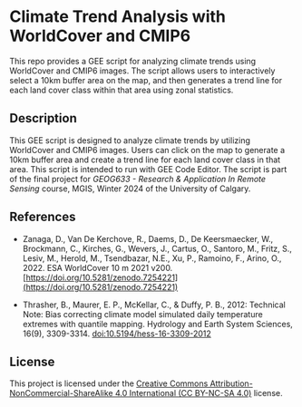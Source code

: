 # Climate Trend Analysis with WorldCover and CMIP6

This repo provides a GEE script for analyzing climate trends using WorldCover and CMIP6 images. The script allows users to interactively select a 10km buffer area on the map, and then generates a trend line for each land cover class within that area using zonal statistics.

## Description

This GEE script is designed to analyze climate trends by utilizing WorldCover and CMIP6 images. Users can click on the map to generate a 10km buffer area and create a trend line for each land cover class in that area. This script is intended to run with GEE Code Editor. The script is part of the final project for *GEOG633 - Research & Application In Remote Sensing* course, MGIS, Winter 2024 of the University of Calgary.

## References

- Zanaga, D., Van De Kerchove, R., Daems, D., De Keersmaecker, W., Brockmann, C., Kirches, G., Wevers, J., Cartus, O., Santoro, M., Fritz, S., Lesiv, M., Herold, M., Tsendbazar, N.E., Xu, P., Ramoino, F., Arino, O., 2022. ESA WorldCover 10 m 2021 v200. [https://doi.org/10.5281/zenodo.7254221](https://doi.org/10.5281/zenodo.7254221)

- Thrasher, B., Maurer, E. P., McKellar, C., & Duffy, P. B., 2012: Technical Note: Bias correcting climate model simulated daily temperature extremes with quantile mapping. Hydrology and Earth System Sciences, 16(9), 3309-3314. [doi:10.5194/hess-16-3309-2012](doi:10.5194/hess-16-3309-2012)

## License

This project is licensed under the [Creative Commons Attribution-NonCommercial-ShareAlike 4.0 International (CC BY-NC-SA 4.0)](https://creativecommons.org/licenses/by-nc-sa/4.0/) license. 
